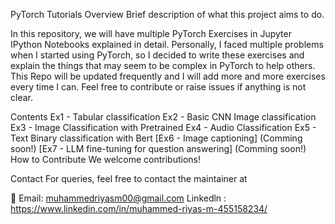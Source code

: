 PyTorch Tutorials
Overview
Brief description of what this project aims to do.

In this repository, we will have multiple PyTorch Exercises in Jupyter IPython Notebooks explained in detail. Personally, I faced multiple problems when I started using PyTorch, so I decided to write these exercises and explain the things that may seem to be complex in PyTorch to help others. This Repo will be updated frequently and I will add more and more exercises every time I can. Feel free to contribute or raise issues if anything is not clear.

Contents
Ex1 - Tabular classification
Ex2 - Basic CNN Image classification
Ex3 - Image Classification with Pretrained
Ex4 - Audio Classification
Ex5 - Text Binary classification with Bert
[Ex6 - Image captioning] (Comming soon!)
[Ex7 - LLM fine-tuning for question answering] (Comming soon!)
How to Contribute
We welcome contributions!

Contact
For queries, feel free to contact the maintainer at

📧 Email: muhammedriyasm00@gmail.com
Linkedln : https://www.linkedin.com/in/muhammed-riyas-m-455158234/

